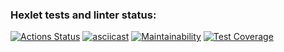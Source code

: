 ### Hexlet tests and linter status:
[![Actions Status](https://github.com/Eric-tech777/python-project-50/actions/workflows/hexlet-check.yml/badge.svg)](https://github.com/Eric-tech777/python-project-50/actions)
[![asciicast](https://asciinema.org/a/k6wASgXXksXP8fTweq7EeZUEY.svg)](https://asciinema.org/a/k6wASgXXksXP8fTweq7EeZUEY)
[![Maintainability](https://api.codeclimate.com/v1/badges/957f4c9a0d7cf059a926/maintainability)](https://codeclimate.com/github/Eric-tech777/python-project-50/maintainability)
[![Test Coverage](https://api.codeclimate.com/v1/badges/957f4c9a0d7cf059a926/test_coverage)](https://codeclimate.com/github/Eric-tech777/python-project-50/test_coverage)
